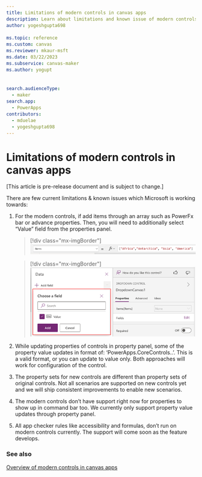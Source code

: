 ```yaml
---
title: Limitations of modern controls in canvas apps
description: Learn about limitations and known issue of modern controls in canvas apps.
author: yogeshgupta698

ms.topic: reference
ms.custom: canvas
ms.reviewer: mkaur-msft
ms.date: 03/22/2023
ms.subservice: canvas-maker
ms.author: yogupt


search.audienceType:
  - maker
search.app:
  - PowerApps
contributors:
  - mduelae
  - yogeshgupta698
---
```


# Limitations of modern controls in canvas apps
[This article is pre-release document and is subject to change.]

There are few current limitations & known issues which Microsoft is working towards:

1. For the modern controls, if add items through an array such as PowerFx bar or advance properties. Then, you will need to additionally select “Value” field from the properties panel.

   > [!div class="mx-imgBorder"]
   > ![List in items](media/array-list.png)

   > [!div class="mx-imgBorder"]
   > ![Enable value field](media/select-value-field.png)

2. While updating properties of controls in property panel, some of the property value updates in format of:
  ‘PowerApps.CoreControls.<Control name>.<Property name>’.<Value>
  This is a valid format, or you can update to value only. Both approaches will work for configuration of the control.
  
3. The property sets for new controls are different than property sets of original controls. Not all scenarios are supported on new controls yet and we will ship consistent improvements to enable new scenarios.
  
4. The modern controls don’t have support right now for properties to show up in command bar too. We currently only support property value updates through property panel.
  
5. All app checker rules like accessibility and formulas, don’t run on modern controls currently. The support will come soon as the feature develops.



### See also

[Overview of modern controls in canvas apps](overview-modern-controls.md)



